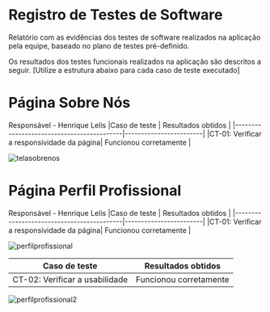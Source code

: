 # Registro de Testes de Software

Relatório com as evidências dos testes de software realizados na aplicação pela equipe, baseado no plano de testes pré-definido.

Os resultados dos testes funcionais realizados na aplicação são descritos a seguir. [Utilize a estrutura abaixo para cada caso de teste executado]
# Página Sobre Nós 
Responsável - Henrique Lelis
|Caso de teste                              | Resultados obtidos     |
|-------------------------------------------|------------------------|
|CT-01: Verificar a responsividade da página| Funcionou corretamente |


![telasobrenos](https://github.com/ICEI-PUC-Minas-PMV-ADS/talentos-nacionais/assets/164432177/3cd7c633-5b05-4cad-8881-1a7dbc193a0b)

# Página Perfil Profissional

Responsável - Henrique Lelis
|Caso de teste                              | Resultados obtidos     |
|-------------------------------------------|------------------------|
|CT-01: Verificar a responsividade da página| Funcionou corretamente |

![perfilprofissional](https://github.com/ICEI-PUC-Minas-PMV-ADS/talentos-nacionais/assets/164432177/7c07ae0f-1d93-49c2-b89d-1165be4bc434)

|Caso de teste                              | Resultados obtidos     |
|-------------------------------------------|------------------------|
|CT-02: Verificar a usabilidade             | Funcionou corretamente |

![perfilprofissional2](https://github.com/ICEI-PUC-Minas-PMV-ADS/talentos-nacionais/assets/164432177/8ddb5965-107f-4513-bcef-c8806c4979ff)

